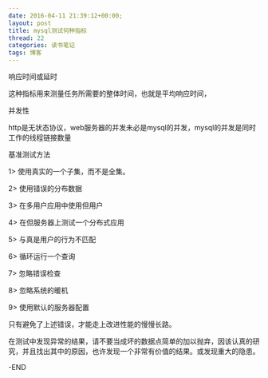 ```yaml
---
date: 2016-04-11 21:39:12+00:00;
layout: post
title: mysql测试何种指标
thread: 22
categories: 读书笔记
tags: 博客
---
```

响应时间或延时

这种指标用来测量任务所需要的整体时间，也就是平均响应时间，

并发性

http是无状态协议，web服务器的并发未必是mysql的并发，mysql的并发是同时工作的线程链接数量

基准测试方法

1> 使用真实的一个子集，而不是全集。

2> 使用错误的分布数据

3> 在多用户应用中使用但用户

4> 在但服务器上测试一个分布式应用

5> 与真是用户的行为不匹配

6> 循环运行一个查询

7> 忽略错误检查

8> 忽略系统的暖机

9> 使用默认的服务器配置

只有避免了上述错误，才能走上改进性能的慢慢长路。

在测试中发现异常的结果，请不要当成坏的数据点简单的加以抛弃，因该认真的研究，并且找出其中的原因，也许发现一个非常有价值的结果。或发现重大的隐患。

-END

